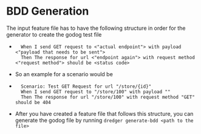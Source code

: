 # BDD Generation

The input feature file has to have the following structure in order for the generator to create the godog test file

-   ```Scenario: Test GET Request for url <"regex of the url">
      When I send GET request to <"actual endpoint"> with payload <"payload that needs to be sent">
      Then The response for url <"endpoint again"> with request method <"request method"> should be <status code>
    ```
-   So an example for a scenario would be
-   ```
      Scenario: Test GET Request for url "/store/{id}"
      When I send GET request to "/store/100" with payload ""
      Then The response for url "/store/100" with request method "GET" should be 404
    ```
-   After you have created a feature file that follows this structure, you can generate the godog file by running `dredger generate-bdd <path to the file>`
